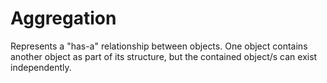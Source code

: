 # Aggregation
Represents a "has-a" relationship between objects.
One object contains another object as part of its structure,
but the contained object/s can exist independently.